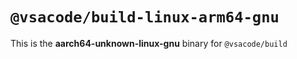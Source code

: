 # `@vsacode/build-linux-arm64-gnu`

This is the **aarch64-unknown-linux-gnu** binary for `@vsacode/build`
